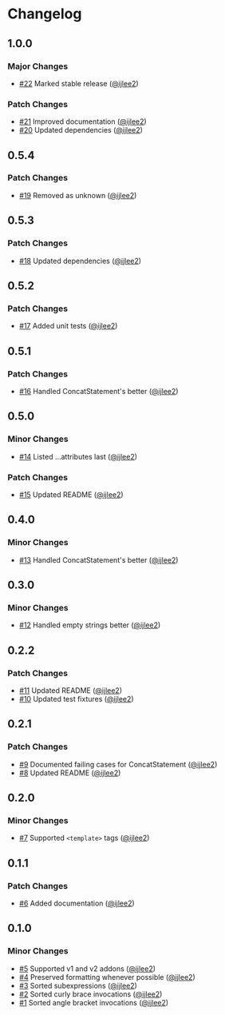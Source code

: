 # Changelog

## 1.0.0

### Major Changes

- [#22](https://github.com/ijlee2/ember-codemod-sort-invocations/pull/22) Marked stable release ([@ijlee2](https://github.com/ijlee2))

### Patch Changes

- [#21](https://github.com/ijlee2/ember-codemod-sort-invocations/pull/21) Improved documentation ([@ijlee2](https://github.com/ijlee2))
- [#20](https://github.com/ijlee2/ember-codemod-sort-invocations/pull/20) Updated dependencies ([@ijlee2](https://github.com/ijlee2))

## 0.5.4

### Patch Changes

- [#19](https://github.com/ijlee2/ember-codemod-sort-invocations/pull/19) Removed as unknown ([@ijlee2](https://github.com/ijlee2))

## 0.5.3

### Patch Changes

- [#18](https://github.com/ijlee2/ember-codemod-sort-invocations/pull/18) Updated dependencies ([@ijlee2](https://github.com/ijlee2))

## 0.5.2

### Patch Changes

- [#17](https://github.com/ijlee2/ember-codemod-sort-invocations/pull/17) Added unit tests ([@ijlee2](https://github.com/ijlee2))

## 0.5.1

### Patch Changes

- [#16](https://github.com/ijlee2/ember-codemod-sort-invocations/pull/16) Handled ConcatStatement's better ([@ijlee2](https://github.com/ijlee2))

## 0.5.0

### Minor Changes

- [#14](https://github.com/ijlee2/ember-codemod-sort-invocations/pull/14) Listed ...attributes last ([@ijlee2](https://github.com/ijlee2))

### Patch Changes

- [#15](https://github.com/ijlee2/ember-codemod-sort-invocations/pull/15) Updated README ([@ijlee2](https://github.com/ijlee2))

## 0.4.0

### Minor Changes

- [#13](https://github.com/ijlee2/ember-codemod-sort-invocations/pull/13) Handled ConcatStatement's better ([@ijlee2](https://github.com/ijlee2))

## 0.3.0

### Minor Changes

- [#12](https://github.com/ijlee2/ember-codemod-sort-invocations/pull/12) Handled empty strings better ([@ijlee2](https://github.com/ijlee2))

## 0.2.2

### Patch Changes

- [#11](https://github.com/ijlee2/ember-codemod-sort-invocations/pull/11) Updated README ([@ijlee2](https://github.com/ijlee2))
- [#10](https://github.com/ijlee2/ember-codemod-sort-invocations/pull/10) Updated test fixtures ([@ijlee2](https://github.com/ijlee2))

## 0.2.1

### Patch Changes

- [#9](https://github.com/ijlee2/ember-codemod-sort-invocations/pull/9) Documented failing cases for ConcatStatement ([@ijlee2](https://github.com/ijlee2))
- [#8](https://github.com/ijlee2/ember-codemod-sort-invocations/pull/8) Updated README ([@ijlee2](https://github.com/ijlee2))

## 0.2.0

### Minor Changes

- [#7](https://github.com/ijlee2/ember-codemod-sort-invocations/pull/7) Supported `<template>` tags ([@ijlee2](https://github.com/ijlee2))

## 0.1.1

### Patch Changes

- [#6](https://github.com/ijlee2/ember-codemod-sort-invocations/pull/6) Added documentation ([@ijlee2](https://github.com/ijlee2))

## 0.1.0

### Minor Changes

- [#5](https://github.com/ijlee2/ember-codemod-sort-invocations/pull/5) Supported v1 and v2 addons ([@ijlee2](https://github.com/ijlee2))
- [#4](https://github.com/ijlee2/ember-codemod-sort-invocations/pull/4) Preserved formatting whenever possible ([@ijlee2](https://github.com/ijlee2))
- [#3](https://github.com/ijlee2/ember-codemod-sort-invocations/pull/3) Sorted subexpressions ([@ijlee2](https://github.com/ijlee2))
- [#2](https://github.com/ijlee2/ember-codemod-sort-invocations/pull/2) Sorted curly brace invocations ([@ijlee2](https://github.com/ijlee2))
- [#1](https://github.com/ijlee2/ember-codemod-sort-invocations/pull/1) Sorted angle bracket invocations ([@ijlee2](https://github.com/ijlee2))
